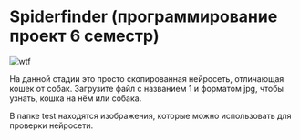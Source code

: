 # Spiderfinder (программирование проект 6 семестр)

![wtf](https://user-images.githubusercontent.com/85545204/233546946-8a94adc7-1cf2-43ed-9f58-6a02946c9d78.png)

На данной стадии это просто скопированная нейросеть, отличающая кошек от собак. Загрузите файл с названием 1 и форматом jpg, чтобы узнать, кошка на нём или собака.

В папке test находятся изображения, которые можно использовать для проверки нейросети.
